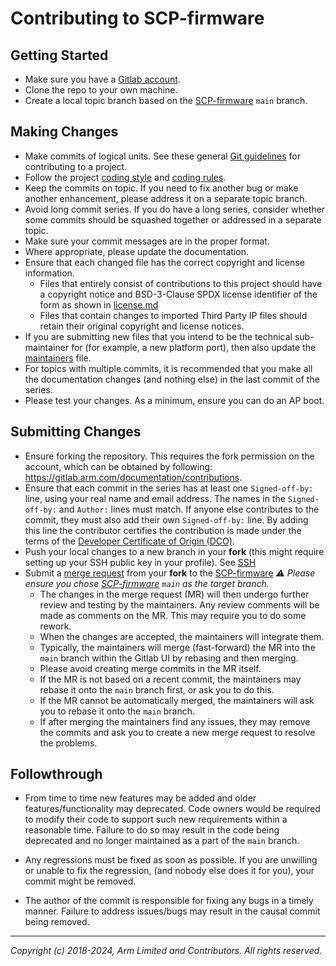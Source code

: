 Contributing to SCP-firmware
============================

Getting Started
---------------

- Make sure you have a [Gitlab account](https://gitlab.com/users/sign_in).
- Clone the repo to your own machine.
- Create a local topic branch based on the
  [SCP-firmware](https://gitlab.arm.com/firmware/SCP-firmware) `main` branch.

Making Changes
--------------

- Make commits of logical units. See these general
  [Git guidelines](http://git-scm.com/book/ch5-2.html) for contributing to a
  project.
- Follow the project [coding style](./doc/code_style.md) and
  [coding rules](./doc/code_rules.md).
- Keep the commits on topic. If you need to fix another bug or make another
  enhancement, please address it on a separate topic branch.
- Avoid long commit series. If you do have a long series, consider whether
  some commits should be squashed together or addressed in a separate topic.
- Make sure your commit messages are in the proper format.
- Where appropriate, please update the documentation.
- Ensure that each changed file has the correct copyright and license
  information.
    - Files that entirely consist of contributions to this project should have a
      copyright notice and BSD-3-Clause SPDX license identifier of the form as
      shown in [license.md](./license.md)
    - Files that contain changes to imported Third Party IP files should retain
      their original copyright and license notices.
- If you are submitting new files that you intend to be the technical
  sub-maintainer for (for example, a new platform port), then also update the
  [maintainers](./maintainers.md) file.
- For topics with multiple commits, it is recommended that you make all the
  documentation changes (and nothing else) in the last commit of the series.
- Please test your changes. As a minimum, ensure you can do an AP boot.

Submitting Changes
------------------

- Ensure forking the repository.
  This requires the fork permission on the account, which can be obtained by
  following: https://gitlab.arm.com/documentation/contributions.
- Ensure that each commit in the series has at least one `Signed-off-by:` line,
  using your real name and email address. The names in the `Signed-off-by:`
  and `Author:` lines must match. If anyone else contributes to the commit,
  they must also add their own `Signed-off-by:` line. By adding this line the
  contributor certifies the contribution is made under the terms of the
  [Developer Certificate of Origin (DCO)](./dco.txt).
- Push your local changes to a new branch in your **fork**
  (this might require setting up your SSH public key in your profile).
  See [SSH](https://docs.gitlab.com/ee/user/ssh.html#add-an-ssh-key-to-your-gitlab-account)
- Submit a [merge request](https://docs.gitlab.com/ee/user/ssh.html#add-an-ssh-key-to-your-gitlab-account)
  from your **fork** to the [SCP-firmware](https://gitlab.arm.com/firmware/SCP-firmware)
  _:warning: Please ensure you chose
  [SCP-firmware](https://gitlab.arm.com/firmware/SCP-firmware) `main` as the target branch._
    - The changes in the merge request (MR) will then undergo further review and
      testing by the maintainers. Any review comments will be made as
      comments on the MR.
      This may require you to do some rework.
    - When the changes are accepted, the maintainers will
      integrate them.
    - Typically, the maintainers will merge (fast-forward) the MR into the
      `main` branch within the Gitlab UI by rebasing and then merging.
    - Please avoid creating merge commits in the MR itself.
    - If the MR is not based on a recent commit, the maintainers may rebase it
      onto the `main` branch first, or ask you to do this.
    - If the MR cannot be automatically merged, the maintainers will ask you
      to rebase it onto the `main` branch.
    - If after merging the maintainers find any issues, they may remove the
      commits and ask you to create a new merge request to
      resolve the problems.

Followthrough
-------------

- From time to time new features may be added and older features/functionality
may deprecated. Code owners would be required to modify their code to support
such new requirements within a reasonable time. Failure to do so may result
in the code being deprecated and no longer maintained as a part of the `main`
branch.

- Any regressions must be fixed as soon as possible. If you are unwilling or
unable to fix the regression, (and nobody else does it for you), your commit
might be removed.

- The author of the commit is responsible for fixing any bugs in a timely
manner.  Failure to address issues/bugs may result in the causal commit
being removed.

--------------
*Copyright (c) 2018-2024, Arm Limited and Contributors. All rights reserved.*
